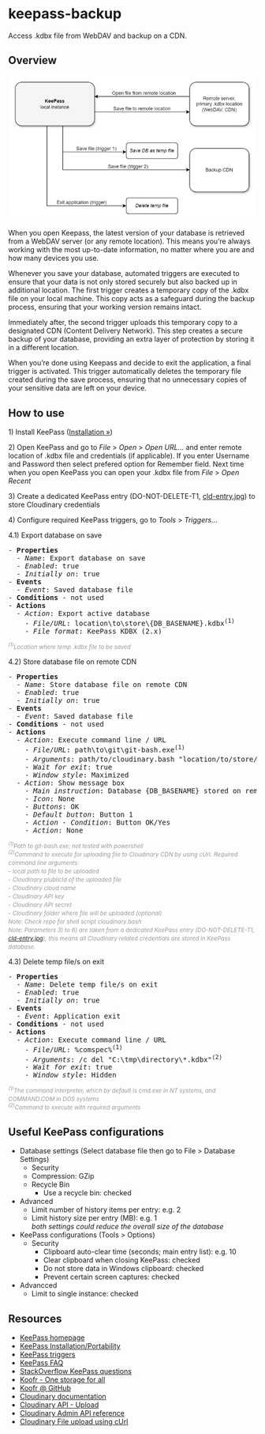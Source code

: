# keepass-backup
Access .kdbx file from WebDAV and backup on a CDN.

## Overview

![Flow diagram](/diagram.png)

When you open Keepass, the latest version of your database is retrieved from a WebDAV server (or any remote location). This means you’re always working with the most up-to-date information, no matter where you are and how many devices you use.

Whenever you save your database, automated triggers are executed to ensure that your data is not only stored securely but also backed up in additional location. The first trigger creates a temporary copy of the .kdbx file on your local machine. This copy acts as a safeguard during the backup process, ensuring that your working version remains intact.

Immediately after, the second trigger uploads this temporary copy to a designated CDN (Content Delivery Network). This step creates a secure backup of your database, providing an extra layer of protection by storing it in a different location.

When you’re done using Keepass and decide to exit the application, a final trigger is activated. This trigger automatically deletes the temporary file created during the save process, ensuring that no unnecessary copies of your sensitive data are left on your device.

## How to use

<p>1) Install KeePass (<a href="https://keepass.info/help/v1/setup.html">Installation &raquo;</a>)</p>

<p>2) Open KeePass and go to <i>File</i> > <i>Open</i> > <i>Open URL...</i> and enter remote location of .kdbx file and credentials (if applicable). If you enter Username and Password then select prefered option for Remember field. Next time when you open KeePass you can open your .kdbx file from <i>File</i> > <i>Open Recent</i></p>

<p>3) Create a dedicated KeePass entry (DO-NOT-DELETE-T1, <a href="/cld-entry.jpg">cld-entry.jpg</a>) to store Cloudinary credentials</p>

<p>4) Configure required KeePass triggers, go to <i>Tools</i> > <i>Triggers</i>...</p>

<p>4.1) Export database on save
  <pre>
- <b>Properties</b>
  - <i>Name</i>: Export database on save
  - <i>Enabled</i>: true
  - <i>Initially on</i>: true
- <b>Events</b>
  - <i>Event</i>: Saved database file
- <b>Conditions</b> - not used
- <b>Actions</b>
  - <i>Action</i>: Export active database
    - <i>File/URL</i>: location\to\store\{DB_BASENAME}.kdbx<sup>(1)</sup>
    - <i>File format</i>: KeePass KDBX (2.x)</pre>
  <span style="font-size:smaller;color:#999;"><i><sup>(1)</sup>Location where temp .kdbx file to be saved</i></span>
</p>

<p>4.2) Store database file on remote CDN
  <pre>
- <b>Properties</b>
  - <i>Name</i>: Store database file on remote CDN
  - <i>Enabled</i>: true
  - <i>Initially on</i>: true
- <b>Events</b>
  - <i>Event</i>: Saved database file
- <b>Conditions</b> - not used
- <b>Actions</b>
  - <i>Action</i>: Execute command line / URL
    - <i>File/URL</i>: path\to\git\git-bash.exe<sup>(1)</sup>
    - <i>Arguments</i>: path/to/cloudinary.bash "location/to/store/{DB_BASENAME}.kdbx" "{DB_BASENAME}.kdbx" {REF:N@T:DO-NOT-DELETE-T1}<sup>(2)</sup>
    - <i>Wait for exit</i>: true
    - <i>Window style</i>: Maximized
  - <i>Action</i>: Show message box
    - <i>Main instructio</i>n: Database {DB_BASENAME} stored on remote CDN
    - <i>Icon</i>: None
    - <i>Buttons</i>: OK
    - <i>Default button</i>: Button 1
    - <i>Action - Condition</i>: Button OK/Yes
    - <i>Action</i>: None</pre>
  <span style="font-size:smaller;color:#999;"><i><sup>(1)</sup>Path to git-bash.exe; not tested with powershell</i><br />
  <i><sup>(2)</sup>Command to execute for uploading file to Cloudinary CDN by using cUrl. Required command line arguments:<br />
- local path to file to be uploaded<br />
- Cloudinary plublicId of the uploaded file<br />
- Cloudinary cloud name<br />
- Cloudinary API key<br />
- Cloudinary API secret<br />
- Cloudinary folder where file will be uploaded (optional)<br />
Note: Check repo for shell script cloudinary.bash<br />
Note: Parameters 3) to 6) are taken from a dedicated KeePass entry (DO-NOT-DELETE-T1, <a href="/cld-entry.jpg">cld-entry.jpg</a>), this means all Cloudinary related credentials are stored in KeePass database.</i>
  </span>
</p>

<p>4.3) Delete temp file/s on exit
  <pre>
- <b>Properties</b>
  - <i>Name</i>: Delete temp file/s on exit
  - <i>Enabled</i>: true
  - <i>Initially on</i>: true
- <b>Events</b>
  - <i>Event</i>: Application exit
- <b>Conditions</b> - not used
- <b>Actions</b>
  - <i>Action</i>: Execute command line / URL
    - <i>File/URL</i>: %comspec%<sup>(1)</sup>
    - <i>Arguments</i>: /c del "C:\tmp\directory\*.kdbx"<sup>(2)</sup>
    - <i>Wait for exit</i>: true
    - <i>Window style</i>: Hidden</pre>
  <span style="font-size:smaller;color:#999;"><i><sup>(1)</sup>The command interpreter, which by default is cmd.exe in NT systems, and COMMAND.COM in DOS systems</i><br />
  <i><sup>(2)</sup>Command to execute with required arguments</i>
  </span>
</p>

## Useful KeePass configurations

- Database settings (Select database file then go to File > Database Settings)
  - Security
  - Compression: GZip
  - Recycle Bin
    - Use a recycle bin: checked
- Advanced
  - Limit number of history items per entry: e.g. 2
  - Limit history size per entry (MB): e.g. 1<br />
  *both settings could reduce the overall size of the database*
- KeePass configurations (Tools > Options)
  - Security
    - Clipboard auto-clear time (seconds; main entry list): e.g. 10
    - Clear clipboard when closing KeePass: checked
    - Do not store data in Windows clipboard: checked
    - Prevent certain screen captures: checked
- Advancced
  - Limit to single instance: checked

## Resources

- [KeePass homepage](https://keepass.info/)
- [KeePass Installation/Portability](https://keepass.info/help/v1/setup.html)
- [KeePass triggers](https://keepass.info/help/v2/triggers.html)
- [KeePass FAQ](https://keepass.info/help/kb/faq.html)
- [StackOverflow KeePass questions](https://stackoverflow.com/questions/tagged/keepass)
- [Koofr - One storage for all](https://koofr.eu/)
- [Koofr @ GitHub](https://github.com/koofr)
- [Cloudinary documentation](https://cloudinary.com/documentation)
- [Cloudinary API - Upload](https://cloudinary.com/documentation/image_upload_api_reference)
- [Cloudinary Admin API reference](https://cloudinary.com/documentation/admin_api#api_overview)
- [Cloudinary File upload using cUrl](https://support.cloudinary.com/hc/en-us/community/posts/360000183051-File-upload-using-curl)
